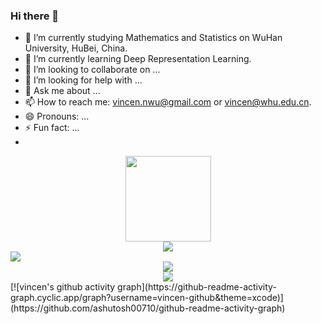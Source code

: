 ### Hi there 👋

- 🔭 I’m currently studying Mathematics and Statistics on WuHan University, HuBei, China.
- 🌱 I’m currently learning Deep Representation Learning.
- 👯 I’m looking to collaborate on ...
- 🤔 I’m looking for help with ...
- 💬 Ask me about ...
- 📫 How to reach me: vincen.nwu@gmail.com or vincen@whu.edu.cn.
- 😄 Pronouns: ...
- ⚡ Fun fact: ...
- 
<div align="center"> <img height="137px" src="https://github-readme-stats.vercel.app/api?username=vincen-github&hide_title=true&hide_border=true&show_icons=trueline_height=21&text_color=000&icon_color=000&bg_color=0,ea6161,ffc64d,fffc4d,52fa5a&theme=graywhite" /> </div>
<div align="center"> <img src="https://github-readme-stats.vercel.app/api/top-langs/?username=vincen-github&hide_title=true&hide_border=true&layout=compact&langs_count=6&text_color=000&icon_color=fff&bg_color=0,52fa5a,4dfcff,c64dff&theme=graywhite" /> </div>
<div align="left"> <img src="https://github-profile-trophy.vercel.app/?username=vincen-github" /> </div>
<div align="center"> <img src="https://github-readme-stats.vercel.app/api/top-langs/?username=vincen-github&hide_title=true&hide_border=true&layout=compact&langs_count=6&text_color=000&icon_color=fff&bg_color=0,52fa5a,4dfcff,c64dff&theme=graywhite" /> </div>
<div align="center"> <img src="https://activity-graph.herokuapp.com/graph?username=vincen-github&theme=xcode" /> </div>
[![vincen's github activity graph](https://github-readme-activity-graph.cyclic.app/graph?username=vincen-github&theme=xcode)](https://github.com/ashutosh00710/github-readme-activity-graph)
